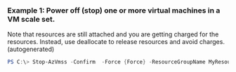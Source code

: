 ### Example 1: Power off (stop) one or more virtual machines in a VM scale set.
Note that resources are still attached and you are getting charged for the resources.
Instead, use deallocate to release resources and avoid charges. (autogenerated)
```powershell
PS C:\> Stop-AzVmss -Confirm  -Force {Force} -ResourceGroupName MyResourceGroup -VMScaleSetName {VMScaleSetName}
```

